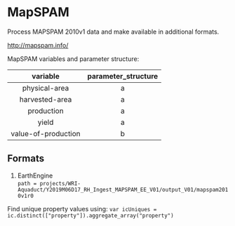# MapSPAM
Process MAPSPAM 2010v1 data and make available in additional formats.  

http://mapspam.info/  

MapSPAM variables and parameter structure:

**variable**|**parameter\_structure**
:-----:|:-----:
physical-area|a
harvested-area|a
production|a
yield|a
value-of-production|b











## Formats

1. EarthEngine  
`path = projects/WRI-Aquaduct/Y2019M06D17_RH_Ingest_MAPSPAM_EE_V01/output_V01/mapspam2010v1r0`  


Find unique property values using:
`var icUniques = ic.distinct(["property"]).aggregate_array("property")`


